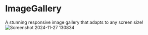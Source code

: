 # ImageGallery
A stunning responsive image gallery that adapts to any screen size!
![Screenshot 2024-11-27 130834](https://github.com/user-attachments/assets/925fad0e-3d65-4cc3-a89d-c37af3f14aa0)
